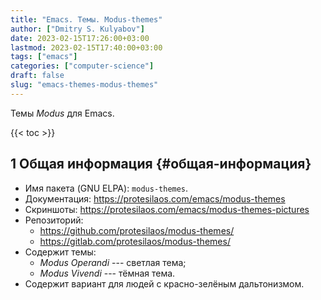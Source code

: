 ```yaml
---
title: "Emacs. Темы. Modus-themes"
author: ["Dmitry S. Kulyabov"]
date: 2023-02-15T17:26:00+03:00
lastmod: 2023-02-15T17:40:00+03:00
tags: ["emacs"]
categories: ["computer-science"]
draft: false
slug: "emacs-themes-modus-themes"
---
```


Темы _Modus_ для Emacs.

<!--more-->

{{< toc >}}


## <span class="section-num">1</span> Общая информация {#общая-информация}

-   Имя пакета (GNU ELPA): `modus-themes`.
-   Документация: <https://protesilaos.com/emacs/modus-themes>
-   Скриншоты: <https://protesilaos.com/emacs/modus-themes-pictures>
-   Репозиторий:
    -   <https://github.com/protesilaos/modus-themes/>
    -   <https://gitlab.com/protesilaos/modus-themes/>
-   Содержит темы:
    -   _Modus Operandi_ --- светлая тема;
    -   _Modus Vivendi_ --- тёмная тема.
-   Содержит вариант для людей с красно-зелёным дальтонизмом.
